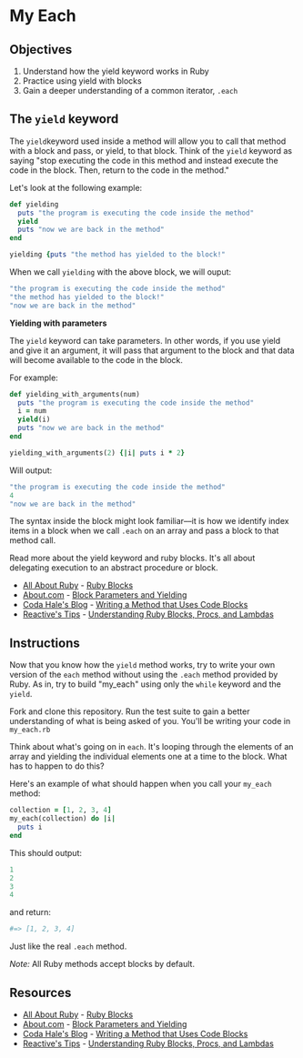 # My Each

## Objectives
1. Understand how the yield keyword works in Ruby
2. Practice using yield with blocks
3. Gain a deeper understanding of a common iterator, `.each`

## The `yield` keyword

The `yield`keyword used inside a method will allow you to call that method with a block and pass, or yield, to that block. Think of the `yield` keyword as saying "stop executing the code in this method and instead execute the code in the block. Then, return to the code in the method." 

Let's look at the following example: 

```ruby
def yielding
  puts "the program is executing the code inside the method"
  yield
  puts "now we are back in the method"
end

yielding {puts "the method has yielded to the block!"
```

When we call `yielding` with the above block, we will ouput:

```ruby
"the program is executing the code inside the method"
"the method has yielded to the block!"
"now we are back in the method"
```

**Yielding with parameters**

The `yield` keyword can take parameters. In other words, if you use yield and give it an argument, it will pass that argument to the block and that data will become available to the code in the block. 

For example:
 
```ruby
def yielding_with_arguments(num)
  puts "the program is executing the code inside the method"
  i = num
  yield(i)
  puts "now we are back in the method"
end

yielding_with_arguments(2) {|i| puts i * 2}
```

Will output:

```ruby
"the program is executing the code inside the method"
4
"now we are back in the method"
```

The syntax inside the block might look familiar––it is how we identify index items in a block when we call `.each` on an array and pass a block to that method call. 

Read more about the yield keyword and ruby blocks. It's all about delegating execution to an abstract procedure or block.

* [All About Ruby](http://allaboutruby.wordpress.com/) - [Ruby Blocks](http://allaboutruby.wordpress.com/2006/01/20/ruby-blocks-101/)
* [About.com](http://ruby.about.com/) - [Block Parameters and Yielding](http://ruby.about.com/od/beginningruby/a/Block-Parameters-And-Yielding.htm)
* [Coda Hale's Blog](http://blog.codahale.com/2005/11/24/a-ruby-howto-writing-a-method-that-uses-code-blocks/) - [Writing a Method that Uses Code Blocks](http://blog.codahale.com/2005/11/24/a-ruby-howto-writing-a-method-that-uses-code-blocks/)
* [Reactive's Tips](http://www.reactive.io/tips/) - [Understanding Ruby Blocks, Procs, and Lambdas](http://www.reactive.io/tips/2008/12/21/understanding-ruby-blocks-procs-and-lambdas/)

## Instructions

Now that you know how the `yield` method works, try to write your
own version of the `each` method without using the `.each` method
provided by Ruby. As in, try to build "my_each" using only the 
`while` keyword and the `yield`.

Fork and clone this repository. Run the test suite to gain a better understanding of what is being asked of you. You'll be writing your code in `my_each.rb`

Think about what's going on in `each`. It's looping through
the elements of an array and yielding the individual
elements one at a time to the block. What has to happen
to do this?

Here's an example of what should happen when you call your `my_each` method:

```ruby
collection = [1, 2, 3, 4]
my_each(collection) do |i|
  puts i
end
```

This should output: 

```ruby
1
2
3
4
```

and return:

```ruby
#=> [1, 2, 3, 4]
```

Just like the real `.each` method.

*Note:* All Ruby methods accept blocks by default.

## Resources
* [All About Ruby](http://allaboutruby.wordpress.com/) - [Ruby Blocks](http://allaboutruby.wordpress.com/2006/01/20/ruby-blocks-101/)
* [About.com](http://ruby.about.com/) - [Block Parameters and Yielding](http://ruby.about.com/od/beginningruby/a/Block-Parameters-And-Yielding.htm)
* [Coda Hale's Blog](http://blog.codahale.com/2005/11/24/a-ruby-howto-writing-a-method-that-uses-code-blocks/) - [Writing a Method that Uses Code Blocks](http://blog.codahale.com/2005/11/24/a-ruby-howto-writing-a-method-that-uses-code-blocks/)
* [Reactive's Tips](http://www.reactive.io/tips/) - [Understanding Ruby Blocks, Procs, and Lambdas](http://www.reactive.io/tips/2008/12/21/understanding-ruby-blocks-procs-and-lambdas/)
